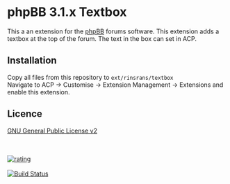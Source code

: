 # phpBB 3.1.x Textbox
This a an extension for the <a href="https://github.com/phpbb/phpbb">phpBB</a> forums software. 
This extension adds a textbox at the top of the forum. The text in the box can set in ACP.

Installation
----
Copy all files from this repository to <code>ext/rinsrans/textbox</code><br />
Navigate to ACP -> Customise -> Extension Management -> Extensions and enable this extension.

Licence
-----
<a href="http://opensource.org/licenses/gpl-2.0.php">GNU General Public License v2</a>

<br /><br />
<a href="https://phpbb-extensions.ga/extensions/rinsrans/phpBB-textbox.html">
    <img src="https://phpbb-extensions.ga/rinsrans/phpBB-textbox.png" alt="rating" />
</a>
<br /><br />
[![Build Status](https://travis-ci.org/rinsrans/phpBB-textbox.svg)](https://travis-ci.org/rinsrans/phpBB-textbox)